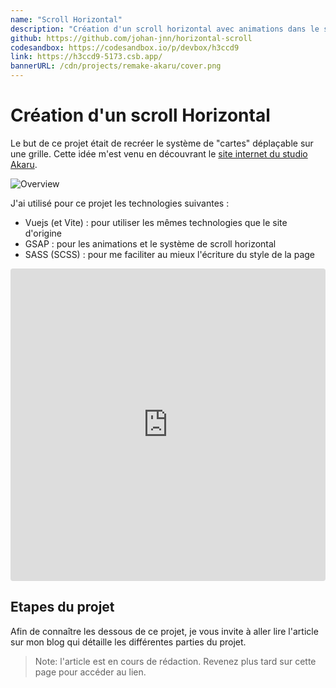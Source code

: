 ```yaml
---
name: "Scroll Horizontal"
description: "Création d'un scroll horizontal avec animations dans le style du studio Akaru"
github: https://github.com/johan-jnn/horizontal-scroll
codesandbox: https://codesandbox.io/p/devbox/h3ccd9
link: https://h3ccd9-5173.csb.app/
bannerURL: /cdn/projects/remake-akaru/cover.png
---
```


# Création d'un scroll Horizontal

Le but de ce projet était de recréer le système de "cartes" déplaçable sur une grille.
Cette idée m'est venu en découvrant le [site internet du studio Akaru](https://akaru.fr).

![Overview](/cdn/projects/remake-akaru/cover.png)

J'ai utilisé pour ce projet les technologies suivantes :

- Vuejs (et Vite) : pour utiliser les mêmes technologies que le site d'origine
- GSAP : pour les animations et le système de scroll horizontal
- SASS (SCSS) : pour me faciliter au mieux l'écriture du style de la page

<iframe src="https://codesandbox.io/p/devbox/horizontal-scroll-h3ccd9?embed=1"
  style="width:100%; height: 500px; border:0; border-radius: 4px; overflow:hidden;"
  title="horizontal-scroll"
  allow="accelerometer; ambient-light-sensor; camera; encrypted-media; geolocation; gyroscope; hid; microphone; midi; payment; usb; vr; xr-spatial-tracking"
  sandbox="allow-forms allow-modals allow-popups allow-presentation allow-same-origin allow-scripts"
  loading="lazy"
></iframe>

## Etapes du projet

Afin de connaître les dessous de ce projet, je vous invite à aller lire l'article sur mon blog qui détaille les différentes parties du projet.

> Note: l'article est en cours de rédaction. Revenez plus tard sur cette page pour accéder au lien.
